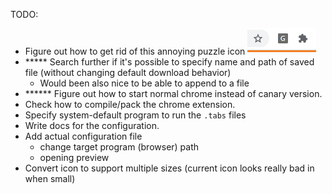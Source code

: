 TODO:

- Figure out how to get rid of this annoying puzzle icon ![](docs/puzzle_icon.PNG)
- ***** Search further if it's possible to specify name and path of saved file (without changing default download behavior)
  - Would been also nice to be able to append to a file
- ****** Figure out how to start normal chrome instead of canary version.
- Check how to compile/pack the chrome extension.
- Specify system-default program to run the `.tabs` files
- Write docs for the configuration.
- Add actual configuration file
  - change target program (browser) path
  - opening preview
- Convert icon to support multiple sizes (current icon looks really bad in when small) 